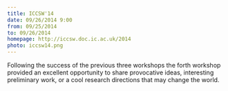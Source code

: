 ```yaml
---
title: ICCSW'14
date: 09/26/2014 9:00
from: 09/25/2014
to: 09/26/2014
homepage: http://iccsw.doc.ic.ac.uk/2014
photo: iccsw14.png
---
```

Following the success of the previous three workshops the forth workshop
provided an excellent opportunity to share provocative ideas, interesting
preliminary work, or a cool research directions that may change the world.
